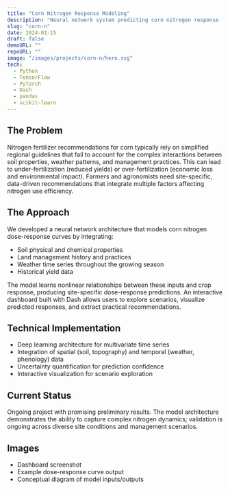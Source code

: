 ```yaml
---
title: "Corn Nitrogen Response Modeling"
description: "Neural network system predicting corn nitrogen response from soil, management, and weather data"
slug: "corn-n"
date: 2024-01-15
draft: false
demoURL: ""
repoURL: ""
image: "/images/projects/corn-n/hero.svg"
tech:
  - Python
  - TensorFlow
  - PyTorch
  - Dash
  - pandas
  - scikit-learn
---
```


## The Problem

Nitrogen fertilizer recommendations for corn typically rely on simplified regional guidelines that fail to account for the complex interactions between soil properties, weather patterns, and management practices. This can lead to under-fertilization (reduced yields) or over-fertilization (economic loss and environmental impact). Farmers and agronomists need site-specific, data-driven recommendations that integrate multiple factors affecting nitrogen use efficiency.

## The Approach

We developed a neural network architecture that models corn nitrogen dose-response curves by integrating:

- Soil physical and chemical properties
- Land management history and practices
- Weather time series throughout the growing season
- Historical yield data

The model learns nonlinear relationships between these inputs and crop response, producing site-specific dose-response predictions. An interactive dashboard built with Dash allows users to explore scenarios, visualize predicted responses, and extract practical recommendations.

## Technical Implementation

- Deep learning architecture for multivariate time series
- Integration of spatial (soil, topography) and temporal (weather, phenology) data
- Uncertainty quantification for prediction confidence
- Interactive visualization for scenario exploration

## Current Status

Ongoing project with promising preliminary results. The model architecture demonstrates the ability to capture complex nitrogen dynamics; validation is ongoing across diverse site conditions and management scenarios.

## Images

- Dashboard screenshot
- Example dose-response curve output
- Conceptual diagram of model inputs/outputs
